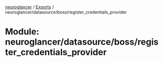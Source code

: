 [neuroglancer](../README.md) / [Exports](../modules.md) / neuroglancer/datasource/boss/register\_credentials\_provider

# Module: neuroglancer/datasource/boss/register\_credentials\_provider
